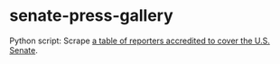 # senate-press-gallery

Python script: Scrape [a table of reporters accredited to cover the U.S. Senate](https://www.dailypress.senate.gov/?page_id=67).